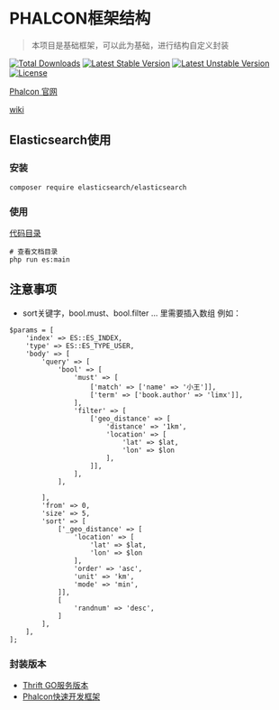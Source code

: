 # PHALCON框架结构

> 本项目是基础框架，可以此为基础，进行结构自定义封装

[![Total Downloads](https://poser.pugx.org/limingxinleo/phalcon-project/downloads)](https://packagist.org/packages/limingxinleo/phalcon-project)
[![Latest Stable Version](https://poser.pugx.org/limingxinleo/phalcon-project/v/stable)](https://packagist.org/packages/limingxinleo/phalcon-project)
[![Latest Unstable Version](https://poser.pugx.org/limingxinleo/phalcon-project/v/unstable)](https://packagist.org/packages/limingxinleo/phalcon-project)
[![License](https://poser.pugx.org/limingxinleo/phalcon-project/license)](https://packagist.org/packages/limingxinleo/phalcon-project)


[Phalcon 官网](https://docs.phalconphp.com/zh/latest/index.html)

[wiki](https://github.com/limingxinleo/simple-subcontrollers.phalcon/wiki)

## Elasticsearch使用

### 安装
~~~
composer require elasticsearch/elasticsearch
~~~

### 使用
[代码目录](https://github.com/Aquarmini/elasticsearch-demo-phalcon/tree/demo/app/tasks/ES)

~~~
# 查看文档目录
php run es:main
~~~

## 注意事项
* sort关键字，bool.must、bool.filter ... 里需要插入数组 例如：
~~~
$params = [
    'index' => ES::ES_INDEX,
    'type' => ES::ES_TYPE_USER,
    'body' => [
        'query' => [
            'bool' => [
                'must' => [
                    ['match' => ['name' => '小王']],
                    ['term' => ['book.author' => 'limx']],
                ],
                'filter' => [
                    ['geo_distance' => [
                        'distance' => '1km',
                        'location' => [
                            'lat' => $lat,
                            'lon' => $lon
                        ],
                    ]],
                ],
            ],

        ],
        'from' => 0,
        'size' => 5,
        'sort' => [
            ['_geo_distance' => [
                'location' => [
                    'lat' => $lat,
                    'lon' => $lon
                ],
                'order' => 'asc',
                'unit' => 'km',
                'mode' => 'min',
            ]],
            [
                'randnum' => 'desc',
            ]
        ],
    ],
];
~~~

### 封装版本
- [Thrift GO服务版本](https://github.com/limingxinleo/thrift-go-phalcon-project)
- [Phalcon快速开发框架](https://github.com/limingxinleo/biz-phalcon)


